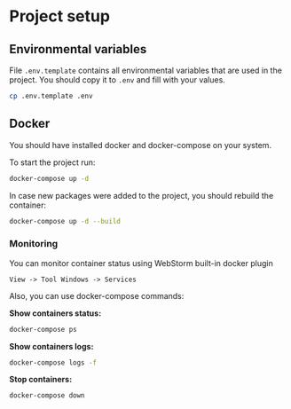 # Project setup

## Environmental variables

File `.env.template` contains all environmental variables that are used in the project. You should copy it to `.env` and
fill with your values.

```bash
cp .env.template .env
```

## Docker

You should have installed docker and docker-compose on your system.

To start the project run:

```bash
docker-compose up -d
```

In case new packages were added to the project, you should rebuild the container:

```bash
docker-compose up -d --build
```

### Monitoring

You can monitor container status using WebStorm built-in docker plugin

`View -> Tool Windows -> Services`

Also, you can use docker-compose commands:

**Show containers status:**
```bash
docker-compose ps
```

**Show containers logs:**
```bash
docker-compose logs -f
```

**Stop containers:**
```bash
docker-compose down
```
